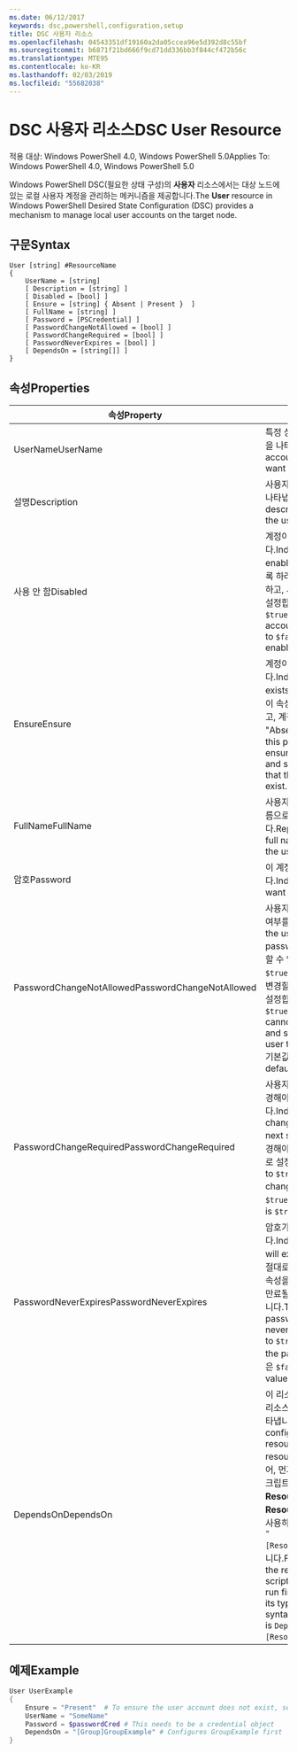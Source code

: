 ```yaml
---
ms.date: 06/12/2017
keywords: dsc,powershell,configuration,setup
title: DSC 사용자 리소스
ms.openlocfilehash: 04543351df19160a2da05ccea96e5d392d8c55bf
ms.sourcegitcommit: b6871f21bd666f9cd71dd336bb3f844cf472b56c
ms.translationtype: MTE95
ms.contentlocale: ko-KR
ms.lasthandoff: 02/03/2019
ms.locfileid: "55682038"
---
```

# <a name="dsc-user-resource"></a><span data-ttu-id="c5438-103">DSC 사용자 리소스</span><span class="sxs-lookup"><span data-stu-id="c5438-103">DSC User Resource</span></span>

<span data-ttu-id="c5438-104">적용 대상: Windows PowerShell 4.0, Windows PowerShell 5.0</span><span class="sxs-lookup"><span data-stu-id="c5438-104">Applies To: Windows PowerShell 4.0, Windows PowerShell 5.0</span></span>

<span data-ttu-id="c5438-105">Windows PowerShell DSC(필요한 상태 구성)의 **사용자** 리소스에서는 대상 노드에 있는 로컬 사용자 계정을 관리하는 메커니즘을 제공합니다.</span><span class="sxs-lookup"><span data-stu-id="c5438-105">The **User** resource in Windows PowerShell Desired State Configuration (DSC) provides a mechanism to manage local user accounts on the target node.</span></span>

## <a name="syntax"></a><span data-ttu-id="c5438-106">구문</span><span class="sxs-lookup"><span data-stu-id="c5438-106">Syntax</span></span>

```
User [string] #ResourceName
{
    UserName = [string]
    [ Description = [string] ]
    [ Disabled = [bool] ]
    [ Ensure = [string] { Absent | Present }  ]
    [ FullName = [string] ]
    [ Password = [PSCredential] ]
    [ PasswordChangeNotAllowed = [bool] ]
    [ PasswordChangeRequired = [bool] ]
    [ PasswordNeverExpires = [bool] ]
    [ DependsOn = [string[]] ]
}
```

## <a name="properties"></a><span data-ttu-id="c5438-107">속성</span><span class="sxs-lookup"><span data-stu-id="c5438-107">Properties</span></span>

|  <span data-ttu-id="c5438-108">속성</span><span class="sxs-lookup"><span data-stu-id="c5438-108">Property</span></span>  |  <span data-ttu-id="c5438-109">설명</span><span class="sxs-lookup"><span data-stu-id="c5438-109">Description</span></span>   |
|---|---|
| <span data-ttu-id="c5438-110">UserName</span><span class="sxs-lookup"><span data-stu-id="c5438-110">UserName</span></span>| <span data-ttu-id="c5438-111">특정 상태를 확인하려는 계정 이름을 나타냅니다.</span><span class="sxs-lookup"><span data-stu-id="c5438-111">Indicates the account name for which you want to ensure a specific state.</span></span>|
| <span data-ttu-id="c5438-112">설명</span><span class="sxs-lookup"><span data-stu-id="c5438-112">Description</span></span>| <span data-ttu-id="c5438-113">사용자 계정에 대해 사용할 설명을 나타냅니다.</span><span class="sxs-lookup"><span data-stu-id="c5438-113">Indicates the description you want to use for the user account.</span></span>|
| <span data-ttu-id="c5438-114">사용 안 함</span><span class="sxs-lookup"><span data-stu-id="c5438-114">Disabled</span></span>| <span data-ttu-id="c5438-115">계정이 사용되는지 여부를 나타냅니다.</span><span class="sxs-lookup"><span data-stu-id="c5438-115">Indicates if the account is enabled.</span></span> <span data-ttu-id="c5438-116">이 계정을 사용하지 않도록 하려면 이 속성을 `$true`로 설정하고, 사용하도록 하려면 `$false`로 설정합니다.</span><span class="sxs-lookup"><span data-stu-id="c5438-116">Set this property to `$true` to ensure that this account is disabled, and set it to `$false` to ensure that it is enabled.</span></span>|
| <span data-ttu-id="c5438-117">Ensure</span><span class="sxs-lookup"><span data-stu-id="c5438-117">Ensure</span></span>| <span data-ttu-id="c5438-118">계정이 있는지 여부를 나타냅니다.</span><span class="sxs-lookup"><span data-stu-id="c5438-118">Indicates if the account exists.</span></span> <span data-ttu-id="c5438-119">계정이 존재하도록 하려면 이 속성을 "Present"으로 설정하고, 계정이 존재하지 않도록 하려면 "Absent"으로 설정합니다.</span><span class="sxs-lookup"><span data-stu-id="c5438-119">Set this property to "Present" to ensure that the account exists, and set it to "Absent" to ensure that the account does not exist.</span></span>|
| <span data-ttu-id="c5438-120">FullName</span><span class="sxs-lookup"><span data-stu-id="c5438-120">FullName</span></span>| <span data-ttu-id="c5438-121">사용자 계정에 대해 사용할 전체 이름으로 문자열을 나타냅니다.</span><span class="sxs-lookup"><span data-stu-id="c5438-121">Represents a string with the full name you want to use for the user account.</span></span>|
| <span data-ttu-id="c5438-122">암호</span><span class="sxs-lookup"><span data-stu-id="c5438-122">Password</span></span>| <span data-ttu-id="c5438-123">이 계정에 사용할 암호를 나타냅니다.</span><span class="sxs-lookup"><span data-stu-id="c5438-123">Indicates the password you want to use for this account.</span></span> |
| <span data-ttu-id="c5438-124">PasswordChangeNotAllowed</span><span class="sxs-lookup"><span data-stu-id="c5438-124">PasswordChangeNotAllowed</span></span>| <span data-ttu-id="c5438-125">사용자가 암호를 변경할 수 있는지 여부를 나타냅니다.</span><span class="sxs-lookup"><span data-stu-id="c5438-125">Indicates if the user can change the password.</span></span> <span data-ttu-id="c5438-126">사용자가 암호를 변경할 수 없도록 하려면 이 속성을 `$true`로 설정하고, 사용자가 암호를 변경할 수 있도록 하려면 `$false`로 설정합니다.</span><span class="sxs-lookup"><span data-stu-id="c5438-126">Set this property to `$true` to ensure that the user cannot change the password, and set it to `$false` to allow the user to change the password.</span></span> <span data-ttu-id="c5438-127">기본값은 `$false`입니다.</span><span class="sxs-lookup"><span data-stu-id="c5438-127">The default value is `$false`.</span></span>|
| <span data-ttu-id="c5438-128">PasswordChangeRequired</span><span class="sxs-lookup"><span data-stu-id="c5438-128">PasswordChangeRequired</span></span>| <span data-ttu-id="c5438-129">사용자가 다음 로그인 시 암호를 변경해야 하는지 여부를 나타냅니다.</span><span class="sxs-lookup"><span data-stu-id="c5438-129">Indicates if the user must change the password at the next sign in.</span></span> <span data-ttu-id="c5438-130">사용자가 암호를 변경해야 하는 경우 이 속성을 `$true`로 설정합니다.</span><span class="sxs-lookup"><span data-stu-id="c5438-130">Set this property to `$true` if the user must change the password.</span></span> <span data-ttu-id="c5438-131">기본값은 `$true`입니다.</span><span class="sxs-lookup"><span data-stu-id="c5438-131">The default value is `$true`.</span></span>|
| <span data-ttu-id="c5438-132">PasswordNeverExpires</span><span class="sxs-lookup"><span data-stu-id="c5438-132">PasswordNeverExpires</span></span>| <span data-ttu-id="c5438-133">암호가 만료될지 여부를 나타냅니다.</span><span class="sxs-lookup"><span data-stu-id="c5438-133">Indicates if the password will expire.</span></span> <span data-ttu-id="c5438-134">이 계정에 대한 암호가 절대로 만료되지 않도록 하려면, 이 속성을 `$true`로 설정하고, 암호가 만료될 것이라면 `$false`로 설정합니다.</span><span class="sxs-lookup"><span data-stu-id="c5438-134">To ensure that the password for this account will never expire, set this property to `$true`, and set it to `$false` if the password will expire.</span></span> <span data-ttu-id="c5438-135">기본값은 `$false`입니다.</span><span class="sxs-lookup"><span data-stu-id="c5438-135">The default value is `$false`.</span></span>|
| <span data-ttu-id="c5438-136">DependsOn</span><span class="sxs-lookup"><span data-stu-id="c5438-136">DependsOn</span></span> | <span data-ttu-id="c5438-137">이 리소스를 구성하려면 먼저 다른 리소스의 구성을 실행해야 함을 나타냅니다.</span><span class="sxs-lookup"><span data-stu-id="c5438-137">Indicates that the configuration of another resource must run before this resource is configured.</span></span> <span data-ttu-id="c5438-138">예를 들어, 먼저 실행하려는 리소스 구성 스크립트 블록의 ID가 **ResourceName**이고 해당 형식이 **ResourceType**일 경우, 이 속성을 사용하기 위한 구문은 `DependsOn = "[ResourceType]ResourceName"`입니다.</span><span class="sxs-lookup"><span data-stu-id="c5438-138">For example, if the ID of the resource configuration script block that you want to run first is **ResourceName** and its type is **ResourceType**, the syntax for using this property is `DependsOn = "[ResourceType]ResourceName"`.</span></span>|

## <a name="example"></a><span data-ttu-id="c5438-139">예제</span><span class="sxs-lookup"><span data-stu-id="c5438-139">Example</span></span>

```powershell
User UserExample
{
    Ensure = "Present"  # To ensure the user account does not exist, set Ensure to "Absent"
    UserName = "SomeName"
    Password = $passwordCred # This needs to be a credential object
    DependsOn = "[Group]GroupExample" # Configures GroupExample first
}
```